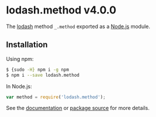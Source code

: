 # lodash.method v4.0.0

The [lodash](https://lodash.com/) method `_.method` exported as a [Node.js](https://nodejs.org/) module.

## Installation

Using npm:
```bash
$ {sudo -H} npm i -g npm
$ npm i --save lodash.method
```

In Node.js:
```js
var method = require('lodash.method');
```

See the [documentation](https://lodash.com/docs#method) or [package source](https://github.com/lodash/lodash/blob/4.0.0-npm-packages/lodash.method) for more details.
